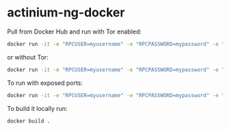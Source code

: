 # actinium-ng-docker

Pull from Docker Hub and run with Tor enabled:

```bash
docker run -it -e "RPCUSER=myusername" -e "RPCPASSWORD=mypassword" -e "RPCALLOWIP=127.0.0.1" -e "TORENABLED=1" brakmic/actinium-ng
```

or without Tor:

```bash
docker run -it -e "RPCUSER=myusername" -e "RPCPASSWORD=mypassword" -e "RPCALLOWIP=127.0.0.1" -e "TORENABLED=0" brakmic/actinium-ng
```

To run with exposed ports: 

```bash
docker run -it -e "RPCUSER=myusername" -e "RPCPASSWORD=mypassword" -e "RPCALLOWIP=127.0.0.1" -e "TORENABLED=0" -p 2300:2300 -p 4334:4334 brakmic/actinium-ng 
```

To build it locally run:

```bash
docker build .
```
